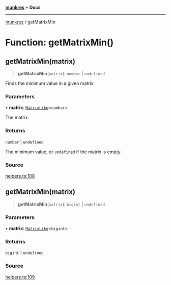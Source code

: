 [**munkres**](../README.md) • **Docs**

***

[munkres](../globals.md) / getMatrixMin

# Function: getMatrixMin()

## getMatrixMin(matrix)

> **getMatrixMin**(`matrix`): `number` \| `undefined`

Finds the minimum value in a given matrix.

### Parameters

• **matrix**: [`MatrixLike`](../type-aliases/MatrixLike.md)\<`number`\>

The matrix.

### Returns

`number` \| `undefined`

The minimum value, or `undefined` if the matrix is empty.

### Source

[helpers.ts:108](https://github.com/havelessbemore/munkres/blob/8a47bb771bc09e489d433204d9422a435c3c97fd/src/helpers.ts#L108)

## getMatrixMin(matrix)

> **getMatrixMin**(`matrix`): `bigint` \| `undefined`

### Parameters

• **matrix**: [`MatrixLike`](../type-aliases/MatrixLike.md)\<`bigint`\>

### Returns

`bigint` \| `undefined`

### Source

[helpers.ts:109](https://github.com/havelessbemore/munkres/blob/8a47bb771bc09e489d433204d9422a435c3c97fd/src/helpers.ts#L109)
